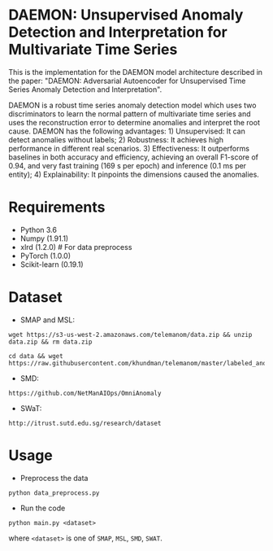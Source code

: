 # DAEMON: Unsupervised Anomaly Detection and Interpretation for Multivariate Time Series
This is the implementation for the DAEMON model architecture described in the paper: "DAEMON: Adversarial Autoencoder for Unsupervised Time Series Anomaly Detection and Interpretation".

DAEMON is a robust time series anomaly detection model which uses two discriminators to learn the normal pattern of multivariate time series and uses the reconstruction error to determine anomalies and interpret the root cause. DAEMON has the following advantages: 1) Unsupervised: It can detect anomalies without labels; 2) Robustness: It achieves high performance in different real scenarios. 3) Effectiveness: It outperforms baselines in both accuracy and efficiency, achieving an overall F1-score of 0.94, and very fast training (169 s per epoch) and inference (0.1 ms per entity); 4) Explainability: It pinpoints the dimensions caused the anomalies.

# Requirements

* Python 3.6
* Numpy (1.91.1)
* xlrd (1.2.0) # For data preprocess
* PyTorch (1.0.0)
* Scikit-learn (0.19.1)

# Dataset

* SMAP and MSL:

```
wget https://s3-us-west-2.amazonaws.com/telemanom/data.zip && unzip data.zip && rm data.zip

cd data && wget https://raw.githubusercontent.com/khundman/telemanom/master/labeled_anomalies.csv
```

* SMD:

```
https://github.com/NetManAIOps/OmniAnomaly
```

* SWaT:

```
http://itrust.sutd.edu.sg/research/dataset
```

# Usage 

* Preprocess the data

```
python data_preprocess.py
```

* Run the code

```
python main.py <dataset>
```

where `<dataset>` is one of `SMAP`, `MSL`, `SMD`, `SWAT`.
